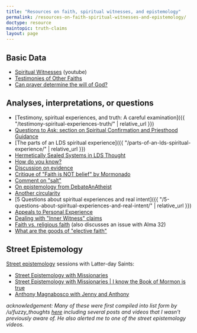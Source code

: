 ```yaml
---
title: "Resources on faith, spiritual witnesses, and epistemology"
permalink: /resources-on-faith-spiritual-witnesses-and-epistemology/
doctype: resource
maintopic: truth-claims
layout: page
---
```


## Basic Data

* [Spiritual Witnesses](https://www.youtube.com/watch?v=UJMSU8Qj6Go) (youtube)
* [Testimonies of Other Faiths](https://testimoniesofotherfaiths.blogspot.com/)
* [Can prayer determine the will of God?](http://www.religioustolerance.org/god_pra6.htm)

## Analyses, interpretations, or questions

* [Testimony, spiritual experiences, and truth: A careful examination]({{ "/testimony-spiritual-experiences-truth/" | relative_url }})
* [Questions to Ask: section on Spiritual Confirmation and Priesthood Guidance](https://faenrandir.github.io/a_careful_examination/questions-to-ask/#spiritual-confirmation-and-priesthood-guidance)
* [The parts of an LDS spiritual experience]({{ "/parts-of-an-lds-spiritual-experience/" | relative_url }})
* [Hermetically Sealed Systems in LDS Thought](https://faenrandir.github.io/a_careful_examination/documents/hermetically_sealed_stacked_deck/hermetically-sealed-systems-in-lds-thought.pdf)
* [How do you know?](https://sapiencuriosus.wordpress.com/2018/03/29/how-do-you-know/)
* [Discussion on evidence](https://www.reddit.com/r/mormon/comments/7dyni3/the_story_of_my_faith_crisis_and_my_return_to_the/dq2fnwj/)
* [Critique of "Faith is NOT belief" by Mormonado](https://www.reddit.com/r/mormon/comments/9c74gq/faith_is_not_belief_faith_crisis_and_what_sam/e59621g/)
* [Comment on "salt"](https://www.reddit.com/r/exmormon/comments/1rj0l1/in_case_you_ever_sit_by_boyd_k_packer_on_a_plane/cdnvt29/)
* [On epistemology from DebateAnAtheist](https://www.reddit.com/r/DebateAnAtheist/comments/9caiv8/on_epistemology/)
* [Another circularity](https://www.reddit.com/r/exmormon/comments/9eq1ym/seminary_circular_reasoning/)
* [5 Questions about spiritual experiences and real intent]({{ "/5-questions-about-spiritual-experiences-and-real-intent/" | relative_url }})
* [Appeals to Personal Experience](https://www.youtube.com/watch?v=4rOvxshInuc)
* [Dealing with "Inner Witness" claims](https://www.youtube.com/watch?v=D-Xa4WBzBwc)
* [Faith vs. religious faith](https://www.reddit.com/r/mormon/comments/7qv2r4/faith_vs_religious_faith_thoughts_on_faith_hope/) (also discusses an issue with Alma 32)
* [What are the goods of "elective faith"](https://www.reddit.com/r/mormon/comments/81bn53/what_are_the_goods_of_elective_faith_serious/)

## Street Epistemology

[Street epistemology](https://streetepistemology.com/) sessions with Latter-day Saints:

* [Street Epistemology with Missionaries](https://www.youtube.com/watch?v=SniF1xG_Iso)
* [Street Epistemology with Missionaries \| I know the Book of Mormon is true](https://www.youtube.com/watch?time_continue=16&v=DhKGiw0ZVBM) 
* [Anthony Magnabosco with Jenny and Anthony](https://www.youtube.com/watch?v=bh9IYjRYBx4)

*acknowledgement: Many of these were first compiled into list form by /u/fuzzy_thoughts [here](https://www.reddit.com/r/mormon/comments/9fujov/why_are_you_sure_about_mormonism_being_true/e5zj8d4/) including several posts and videos that I wasn't previously aware of.  He also alerted me to one of the street epistemology videos.*
